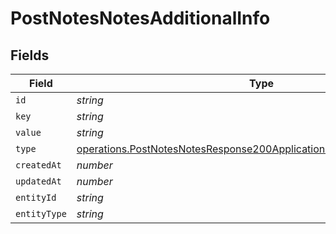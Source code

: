 # PostNotesNotesAdditionalInfo


## Fields

| Field                                                                                                                                                      | Type                                                                                                                                                       | Required                                                                                                                                                   | Description                                                                                                                                                |
| ---------------------------------------------------------------------------------------------------------------------------------------------------------- | ---------------------------------------------------------------------------------------------------------------------------------------------------------- | ---------------------------------------------------------------------------------------------------------------------------------------------------------- | ---------------------------------------------------------------------------------------------------------------------------------------------------------- |
| `id`                                                                                                                                                       | *string*                                                                                                                                                   | :heavy_minus_sign:                                                                                                                                         | N/A                                                                                                                                                        |
| `key`                                                                                                                                                      | *string*                                                                                                                                                   | :heavy_minus_sign:                                                                                                                                         | N/A                                                                                                                                                        |
| `value`                                                                                                                                                    | *string*                                                                                                                                                   | :heavy_minus_sign:                                                                                                                                         | N/A                                                                                                                                                        |
| `type`                                                                                                                                                     | [operations.PostNotesNotesResponse200ApplicationJSONResponseBodyType](../../models/operations/postnotesnotesresponse200applicationjsonresponsebodytype.md) | :heavy_minus_sign:                                                                                                                                         | N/A                                                                                                                                                        |
| `createdAt`                                                                                                                                                | *number*                                                                                                                                                   | :heavy_minus_sign:                                                                                                                                         | N/A                                                                                                                                                        |
| `updatedAt`                                                                                                                                                | *number*                                                                                                                                                   | :heavy_minus_sign:                                                                                                                                         | N/A                                                                                                                                                        |
| `entityId`                                                                                                                                                 | *string*                                                                                                                                                   | :heavy_minus_sign:                                                                                                                                         | N/A                                                                                                                                                        |
| `entityType`                                                                                                                                               | *string*                                                                                                                                                   | :heavy_minus_sign:                                                                                                                                         | N/A                                                                                                                                                        |